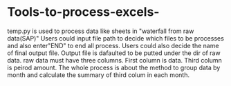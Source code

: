 # Tools-to-process-excels-
temp.py is used to process data like sheets in "waterfall from raw data(SAP)"
Users could input file path to decide which files to be processes and also enter"END" to end all process.
Users could also decide the name of final output file.
Output file is dafaulted to be putted under the dir of raw data.
raw data must have three columns.
First column is data.
Third column is peirod amount.
The whole process is about the method to group data by month and calculate the summary of third colum in each month.
